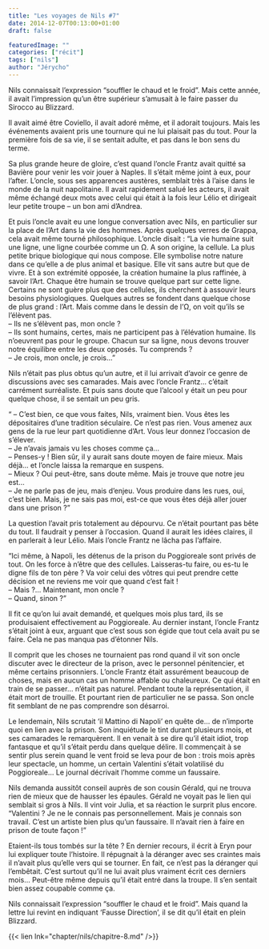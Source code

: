 ```yaml
---
title: "Les voyages de Nils #7"
date: 2014-12-07T00:13:00+01:00
draft: false

featuredImage: ""
categories: ["récit"]
tags: ["nils"]
author: "Jérycho"
---
```

Nils connaissait l’expression “souffler le chaud et le froid”. Mais cette année, il avait l’impression qu’un être supérieur s’amusait à le faire passer du Sirocco au Blizzard.

Il avait aimé être Coviello, il avait adoré même, et il adorait toujours. Mais les événements avaient pris une tournure qui ne lui plaisait pas du tout. Pour la première fois de sa vie, il se sentait adulte, et pas dans le bon sens du terme.

Sa plus grande heure de gloire, c’est quand l’oncle Frantz avait quitté sa Bavière pour venir les voir jouer à Naples. Il s’était même joint à eux, pour l’after. L’oncle, sous ses apparences austères, semblait très à l’aise dans le monde de la nuit napolitaine. Il avait rapidement salué les acteurs, il avait même échangé deux mots avec celui qui était à la fois leur Lélio et dirigeait leur petite troupe – un bon ami d’Andrea.

Et puis l’oncle avait eu une longue conversation avec Nils, en particulier sur la place de l’Art dans la vie des hommes. Après quelques verres de Grappa, cela avait même tourné philosophique. L’oncle disait : “La vie humaine suit une ligne, une ligne courbée comme un Ω. A son origine, la cellule. La plus petite brique biologique qui nous compose. Elle symbolise notre nature dans ce qu’elle a de plus animal et basique. Elle vit sans autre but que de vivre. Et à son extrémité opposée, la création humaine la plus raffinée, à savoir l’Art. Chaque être humain se trouve quelque part sur cette ligne. Certains ne sont guère plus que des cellules, ils cherchent à assouvir leurs besoins physiologiques. Quelques autres se fondent dans quelque chose de plus grand : l’Art. Mais comme dans le dessin de l’Ω, on voit qu’ils se l’élèvent pas.  
– Ils ne s’élèvent pas, mon oncle ?  
– Ils sont humains, certes, mais ne participent pas à l’élévation humaine. Ils n’oeuvrent pas pour le groupe. Chacun sur sa ligne, nous devons trouver notre équilibre entre les deux opposés. Tu comprends ?  
– Je crois, mon oncle, je crois…”

Nils n’était pas plus obtus qu’un autre, et il lui arrivait d’avoir ce genre de discussions avec ses camarades. Mais avec l’oncle Frantz… c’était carrément surréaliste. Et puis sans doute que l’alcool y était un peu pour quelque chose, il se sentait un peu gris.

“ – C’est bien, ce que vous faites, Nils, vraiment bien. Vous êtes les dépositaires d’une tradition séculaire. Ce n’est pas rien. Vous amenez aux gens de la rue leur part quotidienne d’Art. Vous leur donnez l’occasion de s’élever.  
– Je n’avais jamais vu les choses comme ça…  
– Penses-y ! Bien sûr, il y aurait sans doute moyen de faire mieux. Mais déjà… et l’oncle laissa la remarque en suspens.  
– Mieux ? Oui peut-être, sans doute même. Mais je trouve que notre jeu est…  
– Je ne parle pas de jeu, mais d’enjeu. Vous produire dans les rues, oui, c’est bien. Mais, je ne sais pas moi, est-ce que vous êtes déjà aller jouer dans une prison ?”

La question l’avait pris totalement au dépourvu. Ce n’était pourtant pas bête du tout. Il faudrait y penser à l’occasion. Quand il aurait les idées claires, il en parlerait à leur Lélio. Mais l’oncle Frantz ne lâcha pas l’affaire.

“Ici même, à Napoli, les détenus de la prison du Poggioreale sont privés de tout. On les force à n’être que des cellules. Laisseras-tu faire, ou es-tu le digne fils de ton père ? Va voir celui des vôtres qui peut prendre cette décision et ne reviens me voir que quand c’est fait !  
– Mais ?… Maintenant, mon oncle ?  
– Quand, sinon ?”

Il fit ce qu’on lui avait demandé, et quelques mois plus tard, ils se produisaient effectivement au Poggioreale. Au dernier instant, l’oncle Frantz s’était joint à eux, arguant que c’est sous son égide que tout cela avait pu se faire. Cela ne pas manqua pas d’étonner Nils.

Il comprit que les choses ne tournaient pas rond quand il vit son oncle discuter avec le directeur de la prison, avec le personnel pénitencier, et même certains prisonniers. L’oncle Frantz était assurément beaucoup de choses, mais en aucun cas un homme affable ou chaleureux. Ce qui était en train de se passer… n’était pas naturel. Pendant toute la représentation, il était mort de trouille. Et pourtant rien de particulier ne se passa. Son oncle fit semblant de ne pas comprendre son désarroi.

Le lendemain, Nils scrutait ‘il Mattino di Napoli’ en quête de… de n’importe quoi en lien avec la prison. Son inquiétude le tint durant plusieurs mois, et ses camarades le remarquèrent. Il en venait à se dire qu’il était idiot, trop fantasque et qu’il s’était perdu dans quelque délire. Il commençait à se sentir plus serein quand le vent froid se leva pour de bon : trois mois après leur spectacle, un homme, un certain Valentini s’était volatilisé du Poggioreale… Le journal décrivait l’homme comme un faussaire.

Nils demanda aussitôt conseil auprès de son cousin Gérald, qui ne trouva rien de mieux que de hausser les épaules. Gérald ne voyait pas le lien qui semblait si gros à Nils. Il vint voir Julia, et sa réaction le surprit plus encore. “Valentini ? Je ne le connais pas personnellement. Mais je connais son travail. C’est un artiste bien plus qu’un faussaire. Il n’avait rien à faire en prison de toute façon !”

Etaient-ils tous tombés sur la tête ? En dernier recours, il écrit à Eryn pour lui expliquer toute l’histoire. Il répugnait à la déranger avec ses craintes mais il n’avait plus qu’elle vers qui se tourner. En fait, ce n’est pas la déranger qui l’embêtait. C’est surtout qu’il ne lui avait plus vraiment écrit ces derniers mois… Peut-être même depuis qu’il était entré dans la troupe. Il s’en sentait bien assez coupable comme ça.

Nils connaissait l’expression “souffler le chaud et le froid”. Mais quand la lettre lui revint en indiquant ‘Fausse Direction’, il se dit qu’il était en plein Blizzard.

{{< lien lnk="chapter/nils/chapitre-8.md" />}}
